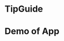 # TipGuide

# Demo of App

<blockquote class="imgur-embed-pub" lang="en" data-id="a/lZFOlp5"><a href="//imgur.com/lZFOlp5"></a></blockquote><script async src="//s.imgur.com/min/embed.js" charset="utf-8"></script>
